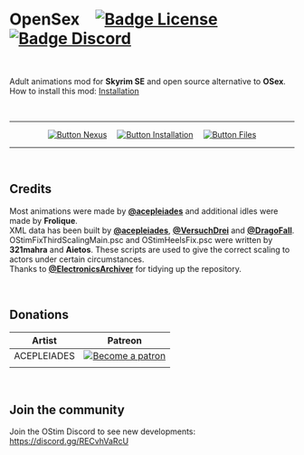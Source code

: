 
# OpenSex   [![Badge License]][License]   [![Badge Discord]][Discord]

<br>

Adult animations mod for **Skyrim SE** and open source alternative to **OSex**. <br>
How to install this mod: [Installation]

<br>

<div align = center>

---

[![Button Nexus]][Nexus]   
[![Button Installation]][Installation]   
[![Button Files]][Files]

---

</div>

<br>

## Credits

Most animations were made by **[@acepleiades]** and additional idles were made by **Frolique**. <br>
XML data has been built by **[@acepleiades]**, **[@VersuchDrei]** and **[@DragoFall]**. <br>
OStimFixThirdScalingMain.psc and OStimHeelsFix.psc were written by **321mahra** and **Aietos**. These scripts are used to give the correct scaling to actors under certain circumstances. <br>
Thanks to **[@ElectronicsArchiver]** for tidying up the repository.

<br>

## Donations 

| Artist | Patreon |
|-|-|
| ACEPLEIADES |<a href="https://www.patreon.com/skyrimaceanimations"><img alt="Become a patron" src="https://i.ibb.co/GPtxW0M/patron35.png"></a>|
| | |

<br>

## Join the community

Join the OStim Discord to see new developments: https://discord.gg/RECvhVaRcU

<!----------------------------------------------------------------------------->

[Artist AcePleiades]: https://www.patreon.com/skyrimaceanimations

[@acepleiades]: https://github.com/acepleiades
[@VersuchDrei]: https://github.com/VersuchDrei
[@DragoFall]: https://github.com/DragoFall
[@ElectronicsArchiver]: https://github.com/ElectronicsArchiver

[Discord]: https://discord.gg/RECvhVaRcU
[Files]: https://drive.google.com/drive/folders/1-A4pRMkvOFldBcEZ8lMogyX2PulDrqEg?usp=sharing
[Nexus]: https://www.nexusmods.com/skyrimspecialedition/mods/61167/

[Installation]: Documentation/Installation.md
[License]: LICENSE


<!----------------------------------[ Badges ]--------------------------------->

[Badge License]: https://img.shields.io/badge/_-CC_BY_SA-b06e19.svg?style=for-the-badge&logoColor=white&logo=CreativeCommons&labelColor=EF9421
[Badge Discord]: https://img.shields.io/badge/_-Discord-4751bc?style=for-the-badge&logoColor=white&logo=Discord&labelColor=5865F2


<!---------------------------------[ Buttons ]--------------------------------->

[Button Installation]: https://img.shields.io/badge/Installation-5BA745?style=for-the-badge&logoColor=white&logo=DocuSign
[Button Nexus]: https://img.shields.io/badge/Ｎｅｘｕｓ_Mods-8197ec?style=for-the-badge&logoColor=white&logo=Dragonframe
[Button Files]: https://img.shields.io/badge/MAX_Files-A9225C?style=for-the-badge&logoColor=white&logo=GoogleDrive

[Button AcePleiades]: https://img.shields.io/badge/AcePleiades-FF424D?style=for-the-badge&logoColor=white&logo=Patreon

